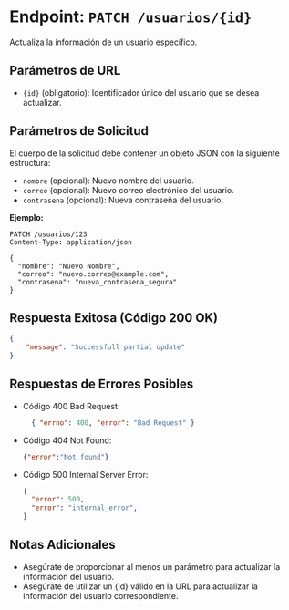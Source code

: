 # Endpoint: `PATCH /usuarios/{id}`

Actualiza la información de un usuario específico.

## Parámetros de URL
- `{id}` (obligatorio): Identificador único del usuario que se desea actualizar.

## Parámetros de Solicitud

El cuerpo de la solicitud debe contener un objeto JSON con la siguiente estructura:

- `nombre` (opcional): Nuevo nombre del usuario.
- `correo` (opcional): Nuevo correo electrónico del usuario.
- `contrasena` (opcional): Nueva contraseña del usuario.

**Ejemplo:**
```http
PATCH /usuarios/123
Content-Type: application/json

{
  "nombre": "Nuevo Nombre",
  "correo": "nuevo.correo@example.com",
  "contrasena": "nueva_contrasena_segura"
}

```
## Respuesta Exitosa (Código 200 OK)
```json
{
    "message": "Successfull partial update"
}
```

## Respuestas de Errores Posibles
- Código 400 Bad Request:

  ```json
    { "errno": 400, "error": "Bad Request" }
  ```

- Código 404 Not Found:

  ```json
  {"error":"Not found"}
  ```

- Código 500 Internal Server Error:
  ```json
  {
    "error": 500,
    "error": "internal_error",
  }
  ``` 

## Notas Adicionales

- Asegúrate de proporcionar al menos un parámetro para actualizar la información del usuario.
- Asegúrate de utilizar un {id} válido en la URL para actualizar la información del usuario correspondiente.